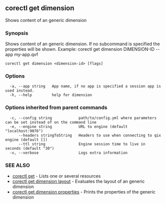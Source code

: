 ## corectl get dimension

Shows content of an generic dimension

### Synopsis

Shows content of an generic dimension. If no subcommand is specified the properties will be shown. Example: corectl get dimension DIMENSION-ID --app my-app.qvf

```
corectl get dimension <dimension-id> [flags]
```

### Options

```
  -a, --app string   App name, if no app is specified a session app is used instead.
  -h, --help         help for dimension
```

### Options inherited from parent commands

```
  -c, --config string            path/to/config.yml where parameters can be set instead of on the command line
  -e, --engine string            URL to engine (default "localhost:9076")
      --headers stringToString   Headers to use when connecting to qix engine (default [])
      --ttl string               Engine session time to live in seconds (default "30")
  -v, --verbose                  Logs extra information
```

### SEE ALSO

* [corectl get](corectl_get.md)	 - Lists one or several resources
* [corectl get dimension layout](corectl_get_dimension_layout.md)	 - Evaluates the layout of an generic dimension
* [corectl get dimension properties](corectl_get_dimension_properties.md)	 - Prints the properties of the generic dimension

